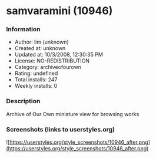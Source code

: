 # samvaramini (10946)

### Information
- Author: lim (unknown)
- Created at: unknown
- Updated at: 10/3/2008, 12:30:35 PM
- License: NO-REDISTRIBUTION
- Category: archiveofourown
- Rating: undefined
- Total installs: 247
- Weekly installs: 0


### Description
Archive of Our Own miniature view for browsing works


### Screenshots (links to userstyles.org)
![https://userstyles.org/style_screenshots/10946_after.png](https://userstyles.org/style_screenshots/10946_after.png)


